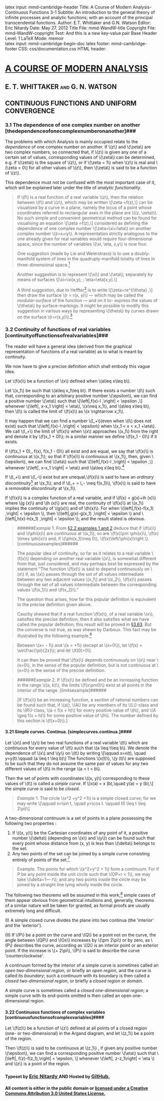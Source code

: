 latex input:	mmd-cambridge-header
Title:	A Course of Modern Analysis-Continuous Functions 3-1
Subtitle:	An introduction to the general theory of
	infinite processes and analytic functions;
	with an account of the principal
	transcendental functions.
Author:	E.T. Whittaker and G.N. Watson
Editor:	Eric Nitardy
Date:	May 27, 2012
Title File:	mmd-WandW-title
Copyright File:	mmd-WandW-copyright
Test:	And this is a new key-value pair
Base Header Level:	1
LaTeX Mode:	memoir  
latex input:	mmd-cambridge-begin-doc 
latex footer:	mmd-cambridge-footer
CSS:	css/documentation.css
HTML header:	<script type="text/javascript"
	src="http://cdn.mathjax.org/mathjax/latest/MathJax.js?config=TeX-AMS_HTML"></script>
	<script type="text/javascript" src="js/showhide.js"></script>
	<script type="text/javascript" src="js/mathjaxend.js"></script>


<div id="header"><h1><a href="CMA00-Front.html">A COURSE OF MODERN<span>&nbsp;</span>ANALYSIS</a></h1><h2>E. T. WHITTAKER <span style="font-size:65%;">AND</span> G.<span>&nbsp;</span>N.<span>&nbsp;</span>WATSON</h2></div>

<div markdown=1 id="content">
<div markdown=1 class="contenttext">

## CONTINUOUS FUNCTIONS AND UNIFORM CONVERGENCE ##

### 3.1 The dependence of one complex number on another [thedependenceofonecomplexnumberonanother]###

The problems with which Analysis is mainly occupied relate to the *dependence* of one complex number on another. If \\(z\\) and \\(\zeta\\) are two complex numbers, so connected that, if \\(z\\) is given any one of a certain set of values, corresponding values of \\(\zeta\\) can be determined, e.g. if \\(\zeta\\) is the square of \\(z\\), or if \\(\zeta = 1\\) when \\(z\\) is real and \\(\zeta = 0\\) for all other values of \\(z\\), then \\(\zeta\\) is said to be a function of \\(z\\). 

This dependence must not be confused with the most important case of it, which will be explained later under the title of *analytic functionality*. 

>If \\(f\\) is a real function of a real variable \\(z\\), then the relation between \\(f\\) and \\(z\\), which may be written
>\\[\zeta =f(z),\\]
>can be visualised by a curve in a plane, namely the locus of a point whose coordinates referred to rectangular axes in the plane are \\((z, \zeta)\\). No such simple and convenient geometrical method can be found for visualising an equation
>\\[\zeta =f(z),\\]
>considered as defining the dependence of one complex number \\(\zeta=\xi+i\eta\\) on another complex number \\(z=x+iy\\). A representation strictly analogous to the one already given for real variables would require four-dimensional space, since the number of variables \\(\xi, \eta, x,y\\) is now four.
>
>One suggestion (made by Lie and Weierstrass) is to use a doubly-manifold system of lines in the quadruply-manifold totality of lines in three-dimensional space.[^WeierstrassLie,-5]

[^WeierstrassLie,-5]: *Editor's Note*: This description is very vague. Suggestions towards clarifying it are welcome as answers to [this Mathematics - Stack Exchange question](http://math.stackexchange.com/q/137290).

>Another suggestion is to represent \\(\xi\\) and \\(\eta\\); separately by means of surfaces
>\\[\xi=\xi(x,y), \; \eta=\eta(x,y).\\] 
>
>A third suggestion, due to Heffter[^Heffter,-14] is to write 
>\\[\zeta=re^{i\theta} ,\\]
>then draw the surface \\(r = r(x, y)\\) — which may be called the *modular-surface* of the function — and on it to- express the values of \\(\theta\\) by surface-markings. It might be possible to modify this suggestion in various ways by representing \\(\theta\\) by curves drawn on the surface \\(r=r(x,y)\\).[^improvedHeffter,-9]

[^Heffter,-14]: [*Zeitschrift für Math. und Phys.* **xliv**. (1899)](http://archive.org/details/zeitschriftfrma07teubgoog), p. 235.

[^improvedHeffter,-9]: *Editor's Note*: Heffter's approach is equivalent to the common practice of coloring the graph of a modular surface to indicate \\(\theta\\). Following Whittaker and Watson's suggestion, we can use lines or boundaries to denote specific \\(\theta\\) values, which improves the readability of such colored graphs. Other ways of visualizing complex functions are discussed in Hans Lundmark's  [*Visualizing complex analytic functions using domain coloring*](http://www.mai.liu.se/~halun/complex/domain_coloring-unicode.html) and [*Visualizations on the Complex Plane*](http://zeus.nyf.hu/~kovacsz/VOCP.pdf) by Jan Hubička, Zoltán Kovács, and Zoltán Kovács. 


### 3.2 Continuity of functions of real variables [continuityoffunctionsofrealvariables]###

The reader will have a general idea (derived from the graphical representation of functions of a real variable) as to what is meant by continuity. 

We now have to give a precise definition which shall embody this vague idea. 

Let \\(f(x)\\) be a function of \\(x\\) defined when \\(a\leq x\leq b\\). 

Let \\(x_1\\) be such that \\(a\leq x_1\leq b\\). If there exists a number \\(l\\) such that, corresponding to an arbitrary positive number \\(\epsilon\\), we can find a positive number \\(\eta\\) such that
\\[\left|\,f(x)-l \,\right| < \epsilon ,\\]
whenever \\(\left|\, x-x_1  \right| < \eta\\), \\(x\neq x_1\\), and \\(a\leq x\leq b\\), then \\(l\\) is called the limit of \\(f(x)\\) as \\(x \rightarrow x_1\\).

It may happen that we can find a number \\(l_+\\)(even when \\(l\\) does not exist) such that \\(\left|\,f(x)-l \,\right| < \epsilon\\) when \\(x_1 < x < x_1 +\eta\\). We call \\(l_+\\) the limit of \\(f(x)\\) when \\(x\\) approaches \\(x_1\\) from the right and denote it by \\(f(x_1 + 0)\\); in a similar 
manner we define \\(f(x_1 - 0)\\) if it exists. 


If \\(f(x_1 + 0),\, f(x), f(x_1 - 0)\\)  all exist and are equal, we say that \\(f(x)\\) is 
*continuous* at \\(x_1\\); so that if \\(f(x)\\) is 
continuous at \\(x_1\\), then, given \\(\epsilon\\), we can find \\(\eta\\) such that 
\\[\left|\,f(x)-l \,\right| < \epsilon ,\\]
whenever \\(\left|\, x-x_1  \right| < \eta\\) and \\(a\leq x\leq b\\).[^endpts,-3] 

[^endpts,-3]: *Editor's Note*: Continuity at the end points \\(a\\) or \\(b\\) only requires one of the one-sided limits to exist.

If \\(l_+\\) and \\(l_-\\) exist but are unequal,\\(f(x)\\) is said to have an *ordinary 
discontinuity*[^SeveralOrdinary,-3] at \\(x_1\\); and if  \\(l_+ = l_- \neq f(x_1)\\), \\(f(x)\\) is said to have a *removable 
discontinuity* at \\(x_1\\).

[^SeveralOrdinary,-3]: If a function is said to have ordinary discontinuities at certain points of an interval it is implied that it is continuous at all other points of the interval. 

If \\(f(x)\\) is a complex function of a real variable, and if \\(f(x) = g(x)+ih (x)\\) 
where \\(g (x)\\) and \\(h (x)\\) are real, the continuity of \\(f(x)\\) at \\(x_1\\) implies the continuity of \\(g(x)\\) and of \\(h(x)\\). For when \\(\left|\,f(x)-f(x_1) \,\right| < \epsilon \\), then \\(\left|\,g(x)-g(x_1) \,\right| < \epsilon \\)
and \\(\left|\,h(x)-h(x_1) \,\right| < \epsilon \\); and the result stated is obvious. 

>######*Example* 1. From [§2.2 examples 1 and 2](CMA02-1-Limits.html#monotonicex1) deduce that if \\(f(x)\\) and \\(\phi(x)\\) are continuous at \\(x_1\\), so are \\(f(x)\pm \phi(x)\\),  \\(f(x) \times \phi(x)\\) and, if \\(\phi(x_1)\neq 0\\), \\(f(x)\left/\phi(x)\right.\\). [continuousexamples]######


>The popular idea of continuity, so far as it relates to a real variable \\(f(x)\\) depending on another real variable \\(x\\), is somewhat different from that, just considered, and may perhaps best be expressed by the statement "The function \\(f(x)\\) is said to depend continuously on \\(x\\) if, as \\(x\\) passes through the set of all values intermediate between any two adjacent values \\(x_1\\) and \\(x_2\\), \\(f(x)\\)  passes through the set of all values intermediate between the corresponding values \\(f(x_1)\\) and \\(f(x_2)\\)."
>
>The question thus arises, how far this popular definition is equivalent to the precise definition given above.
>
>Cauchy shewed that if a real function \\(f(x)\\), of a real variable \\(x\\), satisfies the precise definition, then it also satisfies what we have called the popular definition; this result will be proved in [§3.63](CMA03-3-Heine-Borel.html#arealfunctionofarealvariablecontinuousinaclosedintervalattainsallvaluesbetweenitsupperandlowerbounds.). But the converse is not true, as was shewn by Darboux. This fact may be illustrated by the following example.[^DarbouxMansion,-3]

[^DarbouxMansion,-3]: Due to Mansion, [*Mathesis*, (2) **xix**. (1899)](http://archive.org/details/mathesisrecueil06unkngoog), pp. 129-131.

>Between \\(x= - 1\\) and \\(x = +1\\) (except at \\(x=0\\)), let \\(f(x) = \sin\frac{\pi}{2x}\\); and let \\(f(0)=0\\). 
>
>It can then be proved that \\(f(x)\\)  depends continuously on \\(x\\) near \\(x=0\\), in the sense of the popular definition, but is not continuous at \\(x=0\\) in the sense of the precise definition. 

>######*Example* 2. If \\(f(x)\\) be defined and be an increasing function in the range \\((a, b)\\), the limits \\(f(x\pm0)\\) exist at all points in the interior of the range. [limitsexample]######
>
>[If \\(f(x)\\) be an increasing function, a section of rational numbers can be found such that, if \\(a\\), \\(A\\) be any members of its \\(L\\)-class and its \\(R\\)-class, \\(a < f(x + h)\\) for every positive value of \\(h\\), and \\(A \geq f(x + h)\\) for some positive value of \\(h\\). The number defined by this section is \\(f(x+0)\\).] 


#### 3.21 Simple curves. Continua. [simplecurves.continua.]####

Let \\(x\\) and \\(y\\) be two real functions of a real variable \\(t\\) which are continuous 
for every value of \\(t\\) such that \\(a \leq t\leq b\\). We denote the dependence of \\(x\\) and \\(y\\) 
on \\(t\\) by writing 
\\[\qquad x=x(t), \quad y=y(t).\qquad (a \leq t \leq b)\\]
The functions \\(x(t)\\), \\(y (t)\\) are supposed to be such that they do not assume the same pair of values for any two different values of \\(t\\)  in the range \\(a < t < b\\). 

Then the set of points with coordinates \\((x, y)\\) corresponding to these values 
of \\(t\\)  is called a *simple curve*. If 
\\[x(a) = x (b),\quad y(a) = y (b),\\] 
the simple curve is said to be *closed*. 

>*Example* 1. The circle \\(x^2 +y^2 =1\\) is a simple closed curve; for we may write
>\\[\qquad x=\sin t, \quad y=\cos t. \qquad (0 \leq t \leq 2\pi)\\]

A two-dimensional continuum is a set of points in a plane possessing the 
following two properties : 

1. If \\((x, y)\\) be the Cartesian coordinates of any point of it, a positive number \\(\delta\\) (depending on \\(x\\) and \\(y\\)) can be found such that every point whose distance from (x, y) is less than \\(\delta\\) belongs to the set. 
2. Any two points of the set can be joined by a simple curve consisting entirely of points of the set.[^OpenConnected] 

[^OpenConnected]: *Editor's Note*: In modern terminology, the first property asserts the set is *open*. The second property asserts that the set is *path-connected*. Most authors use the term *domain* for a non-empty open path-connected set of complex numbers. Whittaker and Watson use that term a bit differently.

>Example. The points for which \\(x^2+y^2 < 1\\) form a continuum. For if P be any point inside the unit circle such that \\(OP=r < 1\\), we may take \\(\delta=1— r\\); and any two points inside the circle may be joined by a straight line lying wholly inside the circle. 

The following two theorems will be assumed in this work;[^Proofs] simple cases of them appear obvious from geometrical intuitions and, generally, theorems of a similar nature will be taken for granted, as formal proofs are usually extremely long and difficult. 

[^Proofs]: Formal proofs will be found in Watson's [*Complex Integration and Cauchy's Theorem.* (Cambridge Math. Tracts, No. 15.)](http://archive.org/details/complexintegrat00watsrich)

(I) A simple closed curve divides the plane into two continua (the 'interior' and the 'exterior'). 

(II) If \\(P\\) be a point on the curve and \\(Q\\) be a point not on the curve, the angle between \\(QP\\) and \\(Ox\\) increases by \\(\pm 2\pi\\) or by zero, as \\(P\\) describes the curve, according as \\(Q\\) is an interior point or an exterior point. If the increase is \\(+ 2\pi\\), \\(P\\) is said to describe the curve 'counterclockwise'. 

A continuum formed by the interior of a simple curve is sometimes called an *open two-dimensional region*, or briefly an *open region*, and the curve is called its *boundary*; such a continuum with its boundary is then called a 
*closed two-dimensional region*, or briefly a *closed region* or *domain*. 

A simple curve is sometimes called a *closed one-dimensional region*; a simple curve with its end-points omitted is then called an open one-dimensional region. 

#### 3.22 Continuous functions of complex variables [continuousfunctionsofcomplexvariables]####

Let \\(f(z)\\) be a function of \\(z\\) defined at all points of a closed region (one- or two-dimensional) in the Argand diagram, and let \\(z_1\\) be a point of the region. 

Then \\(f(z)\\)  is said to be continuous at \\(z_1\\) , if given any positive number \\(\epsilon\\), we can find a corresponding positive number \\(\eta\\) such that 
\\[\left|\, f(z)-f(z_1)\,\right| < \epsilon, \\]
whenever \\(\left|\, z-z_1\right| < \eta \\) and \\(z\\) is a point of the region. 


</div>

</div>





<div id="footer">
<h3><span style="font-size:85%;">Typeset by </span><a href="../index.html" target="_blank">Eric Nitardy </a> <span style="font-size:85%;">AND Hosted by </span><a href="https://github.com/" target="_blank"> GitHub.</a></h3>
<h4>All content is either in the public domain or <a href="http://creativecommons.org/licenses/by/3.0/us/" target="_blank">licensed under a Creative Commons Attribution 3.0 United States License.</a></h4>
</div>



<div id="navunicont" class="navigation" style="visibility:hidden;" >
<h2 id="contents">Contents</h2>
<ul>
<li class="part"><a onClick="hideIt('navunicont');showIt('navfront');">FRONTMATTER</a>
  <ul>
    <li><a href="CMA00-Front.html#contents">Table of Contents</a></li>
  </ul>
</li>
<li class="part"><a onClick="hideIt('navunicont');showIt('navprocesses');">PROCESSES OF ANALYSIS</a>
  <ul>
    <li class="more"><a onClick="hideIt('navunicont');showIt('navprocesses');"> more . . . </a></li>
    <li><a href="CMA02-1-Limits.html#thetheoryofconvergence">The Theory of Convergence</a></li>
    <li><a href="#continuousfunctionsanduniformconvergence">Continuity and Uniform Convergence</a>
      <ul>
        <li  class="current"><a href="#thedependenceofonecomplexnumberonanother">Functions of a Complex Variable</a></li>
        <li  class="current"><a href="#continuityoffunctionsofrealvariables">Continuity of Functions of Real Variables</a></li>
	<li><a href="CMA03-2-Uniformity.html#convergenceofaninfiniteseries">Uniformity of Convergence</a></li>
	<li><a href="CMA03-2-Uniformity.html#discussionofaparticulardoubleseries.">A Particular Double Series</a></li>
	<li><a href="CMA03-3-Heine-Borel.html#theconceptofuniformity.">The Concept of Uniformity</a></li>
	<li><a href="CMA03-3-Heine-Borel.html#themodifiedheine-boreltheorem.">The Modified Heine-Borel Theorem</a></li>
	<li><a href="CMA03-3-Heine-Borel.html#uniformconvergenceofpowerseries.">Uniform Convergence of Power Series</a></li>
       <li><a href="CMA03-3-Heine-Borel.html#references">References</a></li>
        <li><a href="CMA03-3-Heine-Borel.html#miscellaneousexamples">Miscellaneous Examples</a></li>
      </ul>
    </li>
    <li><a href="whereOwhere.html">The Theory of Riemann Integration</a></li>
    <li class="more"><a onClick="hideIt('navunicont');showIt('navprocesses');"> more . . . </a></li>
  </ul>
</li>
<li class="part"><a onClick="hideIt('navunicont');showIt('navtranscendental');">THE TRANSCENDENTAL FUNCTIONS</a></li>
<li class="part"><a onClick="hideIt('navunicont');showIt('navback');">BACKMATTER</a></li>
</ul>
</div>


<div id="navfront" class="navigation" style="visibility:hidden;" >
<h2 id="contents">Contents</h2>
<ul>
<li class="part"><a>FRONTMATTER</a>
  <ul>
    <li><a href="CMA00-Front.html#acourseof">Title Page</a></li>
    <li><a href="CMA00-Front.html#cambridgeuniversitypress">Copyright</a></li>
    <li><a href="CMA00-Front.html#preface">Preface</a></li>
    <li><a href="CMA00-Front.html#editorsnote">Editor&#8217;s Note</a></li>
    <li class="toc"><a href="CMA00-Front.html#contents">Table of Contents</a></li>
  </ul>
</li>
<li class="part"><a onClick="hideIt('navfront');showIt('navprocesses');">PROCESSES OF ANALYSIS</a>  
<ul>
    <li class="more current"><a onClick="showIt('navunicont');hideIt('navfront');"> you are here . . . </a></li>
  </ul>
</li>
<li class="part"><a onClick="hideIt('navfront');showIt('navtranscendental');">THE TRANSCENDENTAL FUNCTIONS</a></li>
<li class="part"><a onClick="hideIt('navfront');showIt('navback');">BACKMATTER</a></li>
</ul>
</div>


<div id="navprocesses" class="navigation" style="visibility:hidden;" >
<h2 id="contents">Contents</h2>
<ul>
<li class="part"><a onClick="showIt('navfront');hideIt('navprocesses');">FRONTMATTER</a></li>
<li class="part"><a>PROCESSES OF ANALYSIS</a>
  <ul >
    <li><a href="CMA01-Complex.html">Complex Numbers</a></li>
    <li><a href="CMA02-1-Limits.html">The Theory of Convergence</a></li>
     <li class="current"><a href="#" onClick="showIt('navunicont');hideIt('navprocesses');">Continuity and Uniform Convergence</a></li>
     <li><a href="whereOwhere.html">The Theory of Riemann Integration</a></li>
     <li class="notdone"><a href="whereOwhere.html">The Properties of Analytic Functions</a></li>
     <li class="notdone"><a href="whereOwhere.html">The Theory of Residues</a></li>
     <li class="notdone"><a href="whereOwhere.html">Expanding Functions in Infinite Series</a></li>
     <li class="notdone"><a href="whereOwhere.html">Asymptotic Expansions and Summability</a></li>
     <li class="notdone"><a href="whereOwhere.html">Fourier Series &amp; Trigonometrical Series</a></li>
     <li class="notdone"><a href="whereOwhere.html">Linear Differential Equations</a></li>
     <li class="notdone"><a href="whereOwhere.html">Integral Equations</a></li>
  </ul>
</li>
<li class="part"><a onClick="hideIt('navprocesses');showIt('navtranscendental');">THE TRANSCENDENTAL FUNCTIONS</a></li>
<li class="part"><a onClick="hideIt('navprocesses');showIt('navback');">BACKMATTER</a></li>
</ul>
</div>


<div id="navtranscendental" class="navigation" style="visibility:hidden;" >
<h2 id="contents">Contents</h2>
<ul>
<li class="part"><a onClick="showIt('navfront');hideIt('navtranscendental');">FRONTMATTER</a></li>
<li class="part"><a onClick="showIt('navprocesses');hideIt('navtranscendental');">PROCESSES OF ANALYSIS</a> 
<ul>
    <li class="more current"><a onClick="showIt('navunicont');hideIt('navtranscendental');"> you are here . . . </a></li>
  </ul>
</li>
<li class="part"><a>THE TRANSCENDENTAL FUNCTIONS</a>
  <ul>
    <li class="notdone"><a href="whereOwhere.html">The Gamma Function</a></li>
    <li class="notdone"><a href="whereOwhere.html">The Zeta Function</a></li>
    <li class="notdone"><a href="whereOwhere.html">The Hypergeometric Function</a></li>
    <li class="notdone"><a href="whereOwhere.html">Legendre Functions</a></li>
    <li class="notdone"><a href="whereOwhere.html">The Confluent Hypergeometric Function</a></li>
    <li class="notdone"><a href="whereOwhere.html">Bessel Functions</a></li>
    <li class="notdone"><a href="whereOwhere.html">The Equations of Mathematical Physics</a></li>
    <li class="notdone"><a href="whereOwhere.html">Mathieu Functions</a></li>
    <li class="notdone"><a href="whereOwhere.html">Elliptic &amp; Weierstrassian Functions</a></li>
    <li class="notdone"><a href="whereOwhere.html">The Theta Functions</a></li>
    <li class="notdone"><a href="whereOwhere.html">The Jacobian Elliptic Functions</a></li>
    <li class="notdone"><a href="whereOwhere.html">Ellipsoidal Harmonics &amp; Lamé&#8217;s Equation</a></li> 
  </ul>
  </li>
<li class="part"><a onClick="hideIt('navtranscendental');showIt('navback');">BACKMATTER</a></li>
</ul>
</div>


<div id="navback" class="navigation" style="visibility:hidden;" >
<h2 id="contents">Contents</h2>
<ul>
<li class="part"><a onClick="showIt('navfront');hideIt('navback');">FRONTMATTER</a></li>
<li class="part"><a onClick="showIt('navprocesses');hideIt('navback');">PROCESSES OF ANALYSIS</a>  
<ul>
    <li class="more current"><a onClick="showIt('navunicont');hideIt('navback');"> you are here . . . </a></li>
  </ul>
</li>
<li class="part"><a onClick="showIt('navtranscendental');hideIt('navback');">THE TRANSCENDENTAL FUNCTIONS</a></li>
<li class="part"><a>BACKMATTER</a>
  <ul >
    <li ><a href="whereOwhere.html">Appendix</a></li>
    <li ><a href="whereOwhere.html">Authors Quoted</a></li>
  </ul>
</li>
</ul>
</div>



<div id="navfixedleft" class="fixedBleft">
<p><a href="CMA02-4-Products.html">&#x25C0;</a></p>
</div>

<div id="navfixedrightempty" class="fixedBright" style="visibility: visible;">
<p><a onClick="showIt('navunicont');hideIt('navfront');hideIt('navprocesses');hideIt('navtranscendental');hideIt('navback');showIt('navfixedrightlist');hideIt('navfixedrightempty');" style="float: left;">&#x25A4;</a> <a href="CMA03-2-Uniformity.html" style="float: right;">&#x25B6;</a></p>
</div>

<div  id="navfixedrightlist" class="fixedBright" style="visibility: hidden;">
<p><a onClick="hideIt('navunicont');hideIt('navfront');hideIt('navprocesses');hideIt('navtranscendental');hideIt('navback');hideIt('navfixedrightlist');showIt('navfixedrightempty');" style="float: left;">&#x25A2;</a> <a href="CMA03-2-Uniformity.html" style="float: right;">&#x25B6;	</a></p>
</div>